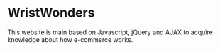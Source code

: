 # WristWonders
This website is main based on Javascript, jQuery and AJAX to acquire knowledge about how e-commerce works.
